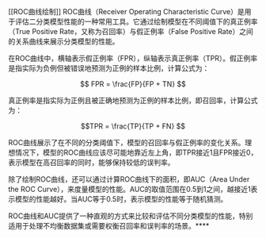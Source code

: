 
[[ROC曲线绘制]]
ROC曲线（Receiver Operating Characteristic Curve）是用于评估二分类模型性能的一种常用工具。它通过绘制模型在不同阈值下的真正例率（True Positive Rate，又称为召回率）与假正例率（False Positive Rate）之间的关系曲线来展示分类模型的性能。

在ROC曲线中，横轴表示假正例率（FPR），纵轴表示真正例率（TPR）。假正例率是指实际为负例但被错误地预测为正例的样本比例，计算公式为：

$$ FPR = \frac{FP}{FP + TN} $$

真正例率是指实际为正例且被正确地预测为正例的样本比例，即召回率，计算公式为：

$$TPR = \frac{TP}{TP + FN} $$

ROC曲线展示了在不同的分类阈值下，模型的召回率与假正例率的变化关系。理想情况下，模型的ROC曲线应该尽可能地靠近左上角，即TPR接近1且FPR接近0，表示模型在高召回率的同时，能够保持较低的误判率。

除了绘制ROC曲线，还可以通过计算ROC曲线下的面积，即AUC（Area Under the ROC Curve），来度量模型的性能。AUC的取值范围在0.5到1之间，越接近1表示模型的性能越好。当AUC等于0.5时，表示模型的性能等于随机猜测。

ROC曲线和AUC提供了一种直观的方式来比较和评估不同分类模型的性能，特别适用于处理不均衡数据集或需要权衡召回率和误判率的场景。****